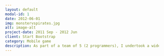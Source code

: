 ```yaml
---
layout: default
modal-id: 1
date: 2012-06-01
img: monstervspirates.jpg
alt: image-alt
project-date: 2011 Sep - 2012 Jun
client: Start Bootstrap
category: Mobile game
description: As part of a team of 5 (2 programmers), I undertook a wide range of responsibilities, including gameplay and UI, game architecture, and back-end server setup and integration.
---
```

